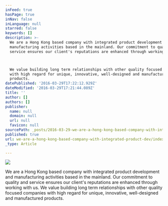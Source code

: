 ```yaml
---
inFeed: true
hasPage: true
inNav: false
inLanguage: null
starred: false
keywords: []
description: >-
  We are a Hong Kong based company with integrated product development and
  manufacturing activities based in the mainland. Our commitment to quality and
  service ensures our client's reputations are enhanced through working with us.



  We value building long term relationships with other quality focused companies
  with high regard for unique, innovative, well-designed and manufactured
  products.
datePublished: '2016-03-29T17:22:12.929Z'
dateModified: '2016-03-29T17:21:44.089Z'
title: ''
author: []
authors: []
publisher:
  name: null
  domain: null
  url: null
  favicon: null
sourcePath: _posts/2016-03-29-we-are-a-hong-kong-based-company-with-integrated-product-dev.md
published: true
url: we-are-a-hong-kong-based-company-with-integrated-product-dev/index.html
_type: Article

---
```

![](https://the-grid-user-content.s3-us-west-2.amazonaws.com/04b58d74-2a32-46e8-a136-bb6ddc7c9f5c.png)

We are a Hong Kong based company with integrated product development and manufacturing activities based in the mainland. Our commitment to quality and service ensures our client's reputations are enhanced through working with us.
We value building long term relationships with other quality focused companies with high regard for unique, innovative, well-designed and manufactured products.
